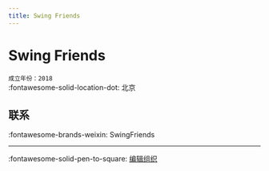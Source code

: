 ```yaml
---
title: Swing Friends
---
```


# Swing Friends

`成立年份：2018`  
:fontawesome-solid-location-dot: 北京  


## 联系

:fontawesome-brands-weixin: SwingFriends  

---

:fontawesome-solid-pen-to-square: [编辑组织](https://github.com/swingdance/orgs/issues/new?assignees=&labels=update+org&projects=&template=03-update_entity.yml&title=Update%20Org%3A%20zh_CN%20%E2%80%A2%20Swing%20Friends&region=zh_CN&id=swing-friends&name=Swing%20Friends)
